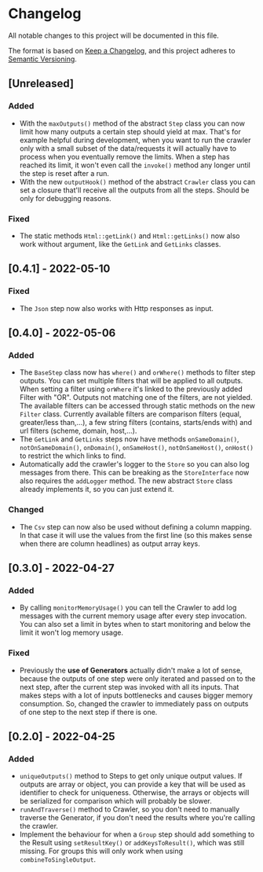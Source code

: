 # Changelog
All notable changes to this project will be documented in this file.

The format is based on [Keep a Changelog](https://keepachangelog.com/en/1.0.0/),
and this project adheres to [Semantic Versioning](https://semver.org/spec/v2.0.0.html).

## [Unreleased]
### Added
* With the `maxOutputs()` method of the abstract `Step` class you
  can now limit how many outputs a certain step should yield at max.
  That's for example helpful during development, when you want to
  run the crawler only with a small subset of the data/requests it
  will actually have to process when you eventually remove the
  limits. When a step has reached its limit, it won't even call the
  `invoke()` method any longer until the step is reset after a run.
* With the new `outputHook()` method of the abstract `Crawler` class
  you can set a closure that'll receive all the outputs from all the
  steps. Should be only for debugging reasons.

### Fixed
* The static methods `Html::getLink()` and `Html::getLinks()` now
  also work without argument, like the `GetLink` and `GetLinks`
  classes.

## [0.4.1] - 2022-05-10
### Fixed
* The `Json` step now also works with Http responses as input.

## [0.4.0] - 2022-05-06
### Added
* The `BaseStep` class now has `where()` and `orWhere()` methods to
  filter step outputs. You can set multiple filters that will be
  applied to all outputs. When setting a filter using `orWhere`
  it's linked to the previously added Filter with "OR". Outputs not
  matching one of the filters, are not yielded. The available
  filters can be accessed through static methods on the new `Filter`
  class. Currently available filters are comparison filters (equal,
  greater/less than,...), a few string filters (contains,
  starts/ends with) and url filters (scheme, domain, host,...).
* The `GetLink` and `GetLinks` steps now have methods
  `onSameDomain()`, `notOnSameDomain()`, `onDomain()`,
  `onSameHost()`, `notOnSameHost()`, `onHost()` to restrict the
  which links to find.
* Automatically add the crawler's logger to the `Store` so you can
  also log messages from there. This can be breaking as the
  `StoreInterface` now also requires the `addLogger` method. The
  new abstract `Store` class already implements it, so you can just
  extend it.

### Changed
* The `Csv` step can now also be used without defining a column
  mapping. In that case it will use the values from the first line
  (so this makes sense when there are column headlines) as output
  array keys.

## [0.3.0] - 2022-04-27
### Added
* By calling `monitorMemoryUsage()` you can tell the Crawler to add
  log messages with the current memory usage after every step
  invocation.
  You can also set a limit in bytes when to start monitoring and
  below the limit it won't log memory usage.

### Fixed
* Previously the __use of Generators__ actually didn't make a lot of
  sense, because the outputs of one step were only iterated and
  passed on to the next step, after the current step was invoked
  with all its inputs. That makes steps with a lot of inputs
  bottlenecks and causes bigger memory consumption. So, changed the
  crawler to immediately pass on outputs of one step to the next
  step if there is one.

## [0.2.0] - 2022-04-25
### Added
* `uniqueOutputs()` method to Steps to get only unique output values.
  If outputs are array or object, you can provide a key that will be
  used as identifier to check for uniqueness. Otherwise, the arrays
  or objects will be serialized for comparison which will probably be 
  slower.
* `runAndTraverse()` method to Crawler, so you don't need to manually
  traverse the Generator, if you don't need the results where you're
  calling the crawler.
* Implement the behaviour for when a `Group` step should add
  something to the Result using `setResultKey()` or
  `addKeysToResult()`, which was still missing. For groups this will
  only work when using `combineToSingleOutput`.
